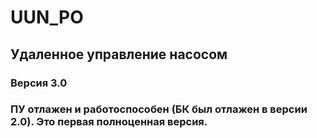 # UUN_PO
## Удаленное управление насосом
### Версия 3.0
### ПУ отлажен и работоспособен (БК был отлажен в версии 2.0). Это первая полноценная версия.